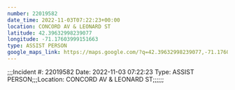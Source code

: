 ```yaml
---
number: 22019582
date_time: 2022-11-03T07:22:23+00:00
location: CONCORD AV & LEONARD ST
latitude: 42.39632998239077
longitude: -71.17603999151663
type: ASSIST PERSON
google_maps_link: https://maps.google.com/?q=42.39632998239077,-71.17603999151663
---
```


;;;Incident #: 22019582  Date: 2022-11-03 07:22:23   Type: ASSIST PERSON;;;Location: CONCORD AV & LEONARD ST;;;;;;
